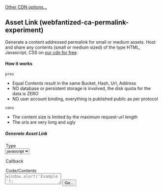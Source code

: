 [Other CDN options...](./)

## Asset Link (webfantized-ca-permalink-experiment)

Generate a content addressed permalink for small or medium assets.
Host and share any contents (small or medium sized) of the type HTML, Javascript, CSS on [our cdn for free](https://cdn.frdl.io).

#### How it works

`pros`
+ Equal Contents result in the same Bucket, Hash, Url, Address
+ NO database or persistent storage is involved, the disk quota for the data is ZERO
+ NO user account binding, everything is published public as per protocol

`cons`
+ The content size is limited by the maximum request-url length
+ The uris are very long and ugly

##### Generate Asset Link
<div class="container">
<form action="https://cdn.frdl.io/_redirect.php" method="POST" target="_blank">
 
 <input type="hidden" name="packageType" value="webfantized-ca-permalink-experiment" /> 
 <input type="hidden" name="packageName" value="*"  /> 
 
 <legend>Type</legend>
 <select name="plugin" onchange="var v=this.options[this.selctedIndex].value, e = document.getElementById('callback'); if(v==='jsonp'){e.style.display='inline-block';}else{e.style.display='none';}">
 <option value="js" selected>javascript</option>
 <option value="css">css</option>
 <option value="html">html</option>
 <option value="json">json</option>
 <option value="jsonp">jsonp</option>
 </select>
 
 <p id="callback">
   <legend>Callback</legend>
  <input type="text" style="display:none;" name="plugin_method" value="callback"  /> 
  </p>
  
 <legend>Code/Contents</legend>
 <textarea name="code" placeholder="window.alert('Example');" width="width:100%;min-height:350px;"></textarea>

  <input type="submit" value="Go..." /> 
</form>
</div>

